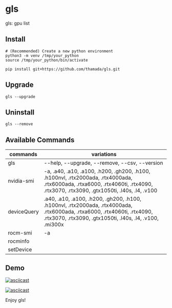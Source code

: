 # gls

gls: gpu list

## Install

```
# (Recommended) Create a new python environment
python3 -m venv /tmp/your_python
source /tmp/your_python/bin/activate
```

```
pip install git+https://github.com/thamada/gls.git
```

## Upgrade

```
gls --upgrade
```


## Uninstall

```
gls --remove
```

## Available Commands

| commands           | variations                 |
|--------------------|----------------------------|
| gls                | --help, --upgrade, --remove, --csv, --version|
| nvidia-smi         | -a, .a40, .a10, .a100, .h200, .gh200, .h100, .h100nvl, .rtx2000ada, .rtx4000ada, .rtx6000ada, .rtxa6000, .rtx4060ti, .rtx4090, .rtx3070, .rtx3090, .gtx1050ti, .l40s, .l4, .v100|
| deviceQuery        | .a40, .a10, .a100, .h200, .gh200, .h100, .h100nvl, .rtx2000ada, .rtx4000ada, .rtx6000ada, .rtxa6000, .rtx4060ti, .rtx4090, .rtx3070, .rtx3090, .gtx1050ti, .l40s, .l4, .v100, .mi300x |
| rocm-smi           | -a                         |
| rocminfo           |                            |
| setDevice          |                            |

## Demo

[![asciicast](https://asciinema.org/a/TXn0LrBbp59YItJhZk87GDcit.svg)](https://asciinema.org/a/TXn0LrBbp59YItJhZk87GDcit)

[![asciicast](https://asciinema.org/a/s6HwspuwfToy6TrlxwsnNNDkS.svg)](https://asciinema.org/a/s6HwspuwfToy6TrlxwsnNNDkS)

Enjoy gls!
